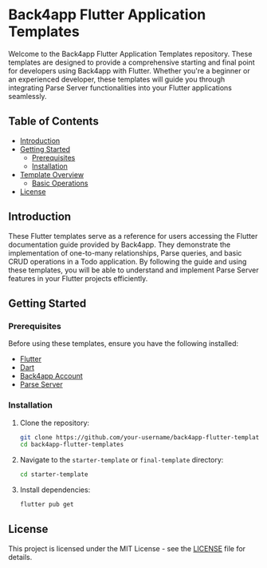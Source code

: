 # Back4app Flutter Application Templates

Welcome to the Back4app Flutter Application Templates repository. These templates are designed to provide a comprehensive starting and final point for developers using Back4app with Flutter. Whether you're a beginner or an experienced developer, these templates will guide you through integrating Parse Server functionalities into your Flutter applications seamlessly.

## Table of Contents

- [Introduction](#introduction)
- [Getting Started](#getting-started)
  - [Prerequisites](#prerequisites)
  - [Installation](#installation)
- [Template Overview](#template-overview)
  - [Basic Operations](#basic-operations)
- [License](#license)

## Introduction

These Flutter templates serve as a reference for users accessing the Flutter documentation guide provided by Back4app. They demonstrate the implementation of one-to-many relationships, Parse queries, and basic CRUD operations in a Todo application. By following the guide and using these templates, you will be able to understand and implement Parse Server features in your Flutter projects efficiently.

## Getting Started

### Prerequisites

Before using these templates, ensure you have the following installed:

- [Flutter](https://flutter.dev/docs/get-started/install)
- [Dart](https://dart.dev/get-dart)
- [Back4app Account](https://www.back4app.com/)
- [Parse Server](https://docs.parseplatform.org/parse-server/guide/)

### Installation

1. Clone the repository:

   ```bash
   git clone https://github.com/your-username/back4app-flutter-templates.git
   cd back4app-flutter-templates
   ```

2. Navigate to the `starter-template` or `final-template` directory:

   ```bash
   cd starter-template
   ```

3. Install dependencies:

   ```bash
   flutter pub get
   ```

## License

This project is licensed under the MIT License - see the [LICENSE](#license) file for details.
